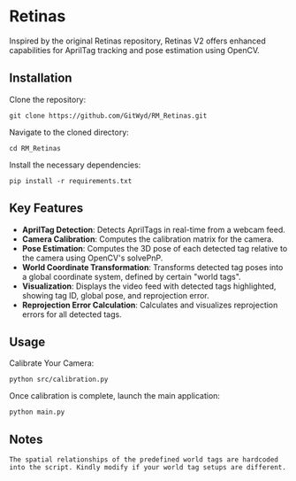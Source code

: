 # Retinas

Inspired by the original Retinas repository, Retinas V2 offers enhanced capabilities for AprilTag tracking and pose estimation using OpenCV.

## Installation

Clone the repository:

    git clone https://github.com/GitWyd/RM_Retinas.git

Navigate to the cloned directory:

    cd RM_Retinas

Install the necessary dependencies:

    pip install -r requirements.txt

## Key Features

- **AprilTag Detection**: Detects AprilTags in real-time from a webcam feed.
- **Camera Calibration**: Computes the calibration matrix for the camera.
- **Pose Estimation**: Computes the 3D pose of each detected tag relative to the camera using OpenCV's solvePnP.
- **World Coordinate Transformation**: Transforms detected tag poses into a global coordinate system, defined by certain "world tags".
- **Visualization**: Displays the video feed with detected tags highlighted, showing tag ID, global pose, and reprojection error.
- **Reprojection Error Calculation**: Calculates and visualizes reprojection errors for all detected tags.

## Usage

Calibrate Your Camera:

    python src/calibration.py

Once calibration is complete, launch the main application:

    python main.py

## Notes

    The spatial relationships of the predefined world tags are hardcoded into the script. Kindly modify if your world tag setups are different.
